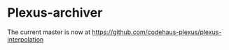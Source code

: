 Plexus-archiver
===============

The current master is now at https://github.com/codehaus-plexus/plexus-interpolation
